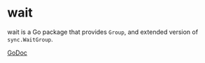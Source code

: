 # wait

wait is a Go package that provides `Group`, and extended version of `sync.WaitGroup`.

[GoDoc](https://godoc.org/github.com/cespare/wait)

